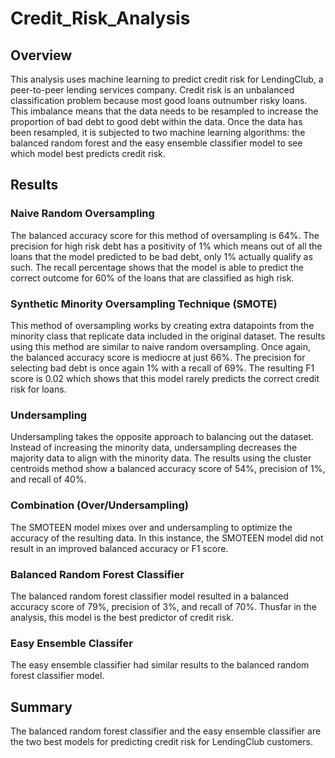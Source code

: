 # Credit_Risk_Analysis

## Overview
This analysis uses machine learning to predict credit risk for LendingClub, a peer-to-peer lending services company. Credit risk is an unbalanced classification problem because most good loans outnumber risky loans. This imbalance means that the data needs to be resampled to increase the proportion of bad debt to good debt within the data. Once the data has been resampled, it is subjected to two machine learning algorithms: the balanced random forest and the easy ensemble classifier model to see which model best predicts credit risk.

## Results
### Naive Random Oversampling
The balanced accuracy score for this method of oversampling is 64%. The precision for high risk debt has a positivity of 1% which means out of all the loans that the model predicted to be bad debt, only 1% actually qualify as such. The recall percentage shows that the model is able to predict the correct outcome for 60% of the loans that are classified as high risk.

###  Synthetic Minority Oversampling Technique (SMOTE)
This method of oversampling works by creating extra datapoints from the minority class that replicate data included in the original dataset. The results using this method are similar to naive random oversampling. Once again, the balanced accuracy score is mediocre at just 66%. The precision for selecting bad debt is once again 1% with a recall of 69%.  The resulting F1 score is 0.02 which shows that this model rarely predicts the correct credit risk for loans.

### Undersampling
Undersampling takes the opposite approach to balancing out the dataset. Instead of increasing the minority data, undersampling decreases the majority data to align with the minority data. The results using the cluster centroids method show a balanced accuracy score of 54%, precision of 1%, and recall of 40%. 

### Combination (Over/Undersampling)
The SMOTEEN model mixes over and undersampling to optimize the accuracy of the resulting data. In this instance, the SMOTEEN model did not result in an improved balanced accuracy or F1 score.

### Balanced Random Forest Classifier
The balanced random forest classifier model resulted in a balanced accuracy score of 79%, precision of 3%, and recall of 70%. Thusfar in the analysis, this model is the best predictor of credit risk. 

### Easy Ensemble Classifer
The easy ensemble classifier had similar results to the balanced random forest classifier model.

## Summary
The balanced random forest classifier and the easy ensemble classifier are the two best models for predicting credit risk for LendingClub customers.

